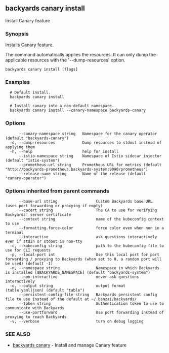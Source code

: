 ## backyards canary install

Install Canary feature

### Synopsis

Installs Canary feature.

The command automatically applies the resources.
It can only dump the applicable resources with the '--dump-resources' option.


```
backyards canary install [flags]
```

### Examples

```
  # Default install.
  backyards canary install

  # Install canary into a non-default namespace.
  backyards canary install --canary-namespace backyards-canary
```

### Options

```
      --canary-namespace string   Namespace for the canary operator (default "backyards-canary")
  -d, --dump-resources            Dump resources to stdout instead of applying them
  -h, --help                      help for install
      --istio-namespace string    Namespace of Istio sidecar injector (default "istio-system")
      --prometheus-url string     Prometheus URL for metrics (default "http://backyards-prometheus.backyards-system:9090/prometheus")
      --release-name string       Name of the release (default "canary-operator")
```

### Options inherited from parent commands

```
      --base-url string                 Custom Backyards base URL (uses port forwarding or proxying if empty)
      --cacert string                   The CA to use for verifying Backyards' server certificate
      --context string                  name of the kubeconfig context to use
      --formatting.force-color          force color even when non in a terminal
      --interactive                     ask questions interactively even if stdin or stdout is non-tty
  -c, --kubeconfig string               path to the kubeconfig file to use for CLI requests
  -p, --local-port int                  Use this local port for port forwarding / proxying to Backyards (when set to 0, a random port will be used) (default -1)
  -n, --namespace string                Namespace in which Backyards is installed [$BACKYARDS_NAMESPACE] (default "backyards-system")
      --non-interactive                 never ask questions interactively
  -o, --output string                   output format (table|yaml|json) (default "table")
      --persistent-config-file string   Backyards persistent config file to use instead of the default at ~/.banzai/backyards/
      --token string                    Authentication token to use to communicate with Backyards
      --use-portforward                 Use port forwarding instead of proxying to reach Backyards
  -v, --verbose                         turn on debug logging
```

### SEE ALSO

* [backyards canary](backyards_canary.md)	 - Install and manage Canary feature

